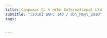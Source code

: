 ```yaml
---
title: Campomar SL v Nike International Ltd 
subtitle: "[2010] SGHC 140 / 05\_May\_2010"
tags:


---
```


